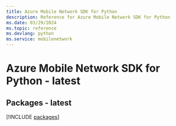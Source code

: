 ```yaml
---
title: Azure Mobile Network SDK for Python
description: Reference for Azure Mobile Network SDK for Python
ms.date: 03/29/2024
ms.topic: reference
ms.devlang: python
ms.service: mobilenetwork
---
```

# Azure Mobile Network SDK for Python - latest
## Packages - latest
[!INCLUDE [packages](mobile-network-index.md)]